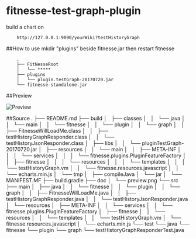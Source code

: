 # fitnesse-test-graph-plugin
build a chart on
        
        http://127.0.0.1:9090/yourWiki?testHistoryGraph

##How to use
mkdir "plugins" beside fitnesse.jar then restart fitnesse

        .
        ├── FitNesseRoot
        │   └── *****
        ├── plugins
        │   └── plugin.testGraph-20170720.jar
        └── fitnesse-standalone.jar 

##Preview

![Preview](https://github.com/youwi/fitnesse-test-graph-plugin/raw/master/doc/preview.png)
           
           
##Source
        .
        ├── README.md
        ├── build
        │   ├── classes
        │   │   └── java
        │   │       └── main
        │   │           └── fitnesse
        │   │               └── plugin
        │   │                   └── graph
        │   │                       ├── FitnesseWillLoadMe.class
        │   │                       ├── testHistoryGraphResponder.class
        │   │                       └── testHistoryJsonResponder.class
        │   ├── libs
        │   │   └── pluginTestGraph-20170720.jar
        │   ├── resources
        │   │   └── main
        │   │       ├── META-INF
        │   │       │   └── services
        │   │       │       └── fitnesse.plugins.PluginFeatureFactory
        │   │       ├── fitnesse
        │   │       │   └── resources
        │   │       │       └── templates
        │   │       │           └── testHistoryGraph.vm
        │   │       └── fitnesse.resources.javascript
        │   │           └── echarts.min.js
        │   └── tmp
        │       ├── compileJava
        │       └── jar
        │           └── MANIFEST.MF
        ├── build.gradle
        ├── doc
        │   └── preview.png
        └── src
            ├── main
            │   ├── java
            │   │   └── fitnesse
            │   │       └── plugin
            │   │           └── graph
            │   │               ├── FitnesseWillLoadMe.java
            │   │               ├── testHistoryGraphResponder.java
            │   │               └── testHistoryJsonResponder.java
            │   └── resources
            │       ├── META-INF
            │       │   └── services
            │       │       └── fitnesse.plugins.PluginFeatureFactory
            │       ├── fitnesse
            │       │   └── resources
            │       │       └── templates
            │       │           └── testHistoryGraph.vm
            │       └── fitnesse.resources.javascript
            │           └── echarts.min.js
            └── test
                └── java
                    └── fitnesse
                        └── plugin
                            └── graph
                                └── testHistoryGraphResponderTest.java

